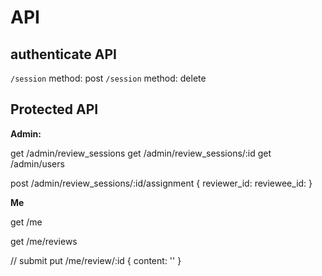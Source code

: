 # API

## authenticate API

`/session` method: post
`/session` method: delete

## Protected API

**Admin:**

get /admin/review_sessions
get /admin/review_sessions/:id
get /admin/users

post /admin/review_sessions/:id/assignment
{
  reviewer_id:
  reviewee_id:
}

**Me**

get /me

get /me/reviews

// submit
put /me/review/:id
{
  content: ''
}

